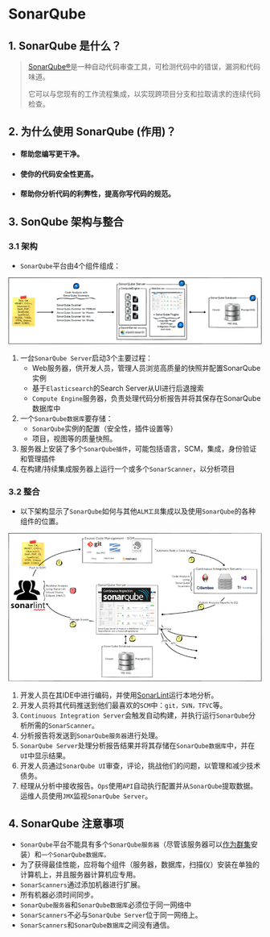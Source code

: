 # SonarQube



##  1. SonarQube 是什么？

> [SonarQube®](http://www.sonarqube.org/)是一种自动代码审查工具，可检测代码中的错误，漏洞和代码味道。<br>
>
> 它可以与您现有的工作流程集成，以实现跨项目分支和拉取请求的连续代码检查。

## 2. 为什么使用 SonarQube (作用)？

- ####  帮助您编写更干净。

- #### 使你的代码安全性更高。

- #### 帮助你分析代码的利弊性，提高你写代码的规范。

## 3. SonQube 架构与整合

### 3.1 架构

- `SonarQube`平台由4个组件组成：

<img src="../../../docs/.vuepress/public/sonarqube/architecture-scanning.png" style="zoom:200%;" />

1. 一台`SonarQube Server`启动3个主要过程：
   - Web服务器，供开发人员，管理人员浏览高质量的快照并配置SonarQube实例
   - 基于`Elasticsearch`的Search Server从UI进行后退搜索
   - `Compute Engine`服务器，负责处理代码分析报告并将其保存在SonarQube数据库中
2. 一个`SonarQube数据库`要存储：
   - `SonarQube`实例的配置（安全性，插件设置等）
   - 项目，视图等的质量快照。
3. 服务器上安装了多个`SonarQube插件`，可能包括语言，SCM，集成，身份验证和管理插件
4. 在构建/持续集成服务器上运行一个或多个`SonarScanner`，以分析项目



### 3.2 整合

- 以下架构显示了`SonarQube`如何与其他`ALM工具`集成以及使用`SonarQube`的各种组件的位置。

<img src="../../../docs/.vuepress/public/sonarqube/architecture-integrate.png" style="zoom:150%;" />

1. 开发人员在其IDE中进行编码，并使用[SonarLint](https://sonarlint.org/)运行本地分析。
2. 开发人员将其代码推送到他们最喜欢的`SCM`中：`git，SVN，TFVC`等。
3. `Continuous Integration Server`会触发自动构建，并执行运行`SonarQube`分析所需的`SonarScanner`。
4. 分析报告将发送到`SonarQube服务器`进行处理。
5. `SonarQube Server`处理分析报告结果并将其存储在`SonarQube数据库`中，并在`UI`中显示结果。
6. 开发人员通过`SonarQube UI`审查，评论，挑战他们的问题，以管理和减少技术债务。
7. 经理从分析中接收报告。`Ops`使用`API`自动执行配置并从`SonarQube`提取数据。运维人员使用`JMX`监视`SonarQube Server`。

## 4. SonarQube 注意事项

- `SonarQube`平台不能具有多个`SonarQube服务器`（尽管该服务器可以[作为群集](https://docs.sonarqube.org/latest/setup/install-cluster/)安装）和`一个SonarQube数据库。`
- 为了获得最佳性能，应将每个组件（服务器，数据库，扫描仪）安装在单独的计算机上，并且服务器计算机应专用。
- `SonarScanners`通过添加机器进行扩展。
- 所有机器必须时间同步。
- `SonarQube服务器`和`SonarQube数据库`必须位于同一网络中
- `SonarScanners`不必与`SonarQube Server`位于同一网络上。
- `SonarScanners`和`SonarQube数据库`之间没有通信。

